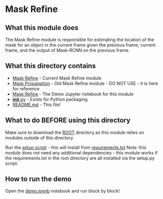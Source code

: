 # Mask Refine

## What this module does

The Mask Refine module is responsible for estimating the location of the mask for an object in the
current frame given the previous frame, current frame, and the output of Mask-RCNN on the previous frame.

## What this directory contains
* [Mask Refine](./mask_refine.py) - Current Mask Refine module
* [Mask Propagation](./mask_propagation.py) - Old Mask Refine module - DO NOT USE - it is here for reference
* [Mask Refine](./mask_refine.py) - The Demo Jupyter notebook for this module
* [__init__.py](./__init__.py) - Exists for Python packaging
* [README.md](./README.md) - This file!

## What to do BEFORE using this directory

Make sure to download the [ROOT](https://github.com/umd-fire-coml/MultiSeg) directory as this module
relies on modules outside of this directory. 

Run the [setup script](../setup.py) - this will install from [requirements.txt](../requirements.txt)
Note: this module does not need any additional dependencies - this module works
if the requirements.txt in the root directory are all installed via the setup.py script.

## How to run the demo

Open the [demo.ipynb](./demo.ipynb) notebook and run block by block!